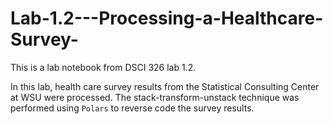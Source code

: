 # Lab-1.2---Processing-a-Healthcare-Survey-
This is a lab notebook from DSCI 326 lab 1.2.

In this lab, health care survey results from the Statistical Consulting Center at WSU were processed. 
The stack-transform-unstack technique was performed using `Polars` to reverse code the survey results.
